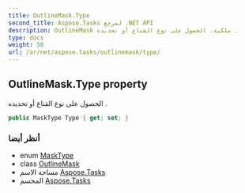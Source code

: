 ```yaml
---
title: OutlineMask.Type
second_title: Aspose.Tasks لمرجع .NET API
description: OutlineMask ملكية. الحصول على نوع القناع أو تحديده .
type: docs
weight: 50
url: /ar/net/aspose.tasks/outlinemask/type/
---
```

## OutlineMask.Type property

الحصول على نوع القناع أو تحديده .

```csharp
public MaskType Type { get; set; }
```

### أنظر أيضا

* enum [MaskType](../../masktype/)
* class [OutlineMask](../)
* مساحة الاسم [Aspose.Tasks](../../outlinemask/)
* المجسم [Aspose.Tasks](../../../)



